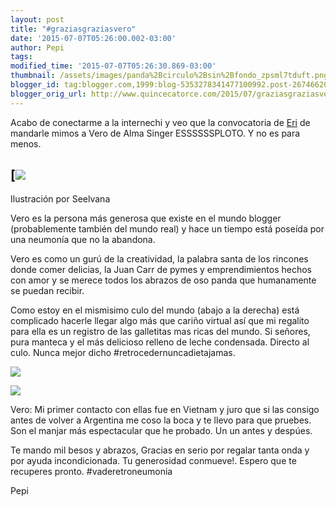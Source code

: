 ```yaml
---
layout: post
title: "#graziasgraziasvero"
date: '2015-07-07T05:26:00.002-03:00'
author: Pepi
tags: 
modified_time: '2015-07-07T05:26:30.869-03:00'
thumbnail: /assets/images/panda%2Bcirculo%2Bsin%2Bfondo_zpsml7tduft.png
blogger_id: tag:blogger.com,1999:blog-5353278341477100992.post-2674662050575409908
blogger_orig_url: http://www.quincecatorce.com/2015/07/graziasgraziasvero.html
---
```


Acabo de conectarme a la internechi y veo que la convocatoria de [Eri](http://www.zetanfeliz.com/) de mandarle mimos a Vero de Alma Singer ESSSSSSPLOTO. Y no es para menos. 

  


[![](/assets/images/panda%2Bcirculo%2Bsin%2Bfondo_zpsml7tduft.png)  
---  
Ilustración por Seelvana  
  
  


Vero es la persona más generosa que existe en el mundo blogger (probablemente también del mundo real) y hace un tiempo está poseída por una neumonía que no la abandona. 

  


Vero es como un gurú de la creatividad, la palabra santa de los rincones donde comer delicias, la Juan Carr de pymes y emprendimientos hechos con amor y se merece todos los abrazos de oso panda que humanamente se puedan recibir.

  


Como estoy en el mismisimo culo del mundo (abajo a la derecha) está complicado hacerle llegar algo más que cariño virtual así que mi regalito para ella es un registro de las galletitas mas ricas del mundo. Si señores, pura manteca y el más delicioso relleno de leche condensada. Directo al culo. Nunca mejor dicho #retrocedernuncadietajamas. 

  


[![](http://4.bp.blogspot.com/-g6Xpc1kvLpY/VZuJmVd4TtI/AAAAAAAAAxk/nhyBII6_mJI/s640/P1200585.JPG)](http://4.bp.blogspot.com/-g6Xpc1kvLpY/VZuJmVd4TtI/AAAAAAAAAxk/nhyBII6_mJI/s1600/P1200585.JPG)

  


[![](http://1.bp.blogspot.com/-dbHyiNyCwvc/VZuJsIB-Q8I/AAAAAAAAAxs/DYlbHLFyReE/s640/P1200584.JPG)](http://1.bp.blogspot.com/-dbHyiNyCwvc/VZuJsIB-Q8I/AAAAAAAAAxs/DYlbHLFyReE/s1600/P1200584.JPG)

  


Vero: Mi primer contacto con ellas fue en Vietnam y juro que si las consigo antes de volver a Argentina me coso la boca y te llevo para que pruebes. Son el manjar más espectacular que he probado. Un un antes y despúes. 

  


Te mando mil besos y abrazos, Gracias en serio por regalar tanta onda y por ayuda incondicionada. Tu generosidad conmueve!. Espero que te recuperes pronto. #vaderetroneumonia

  


Pepi

  
  

